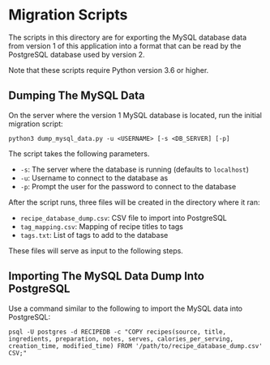 # Migration Scripts

The scripts in this directory are for exporting the MySQL database data from version 1 of this application into a format that can be read by the PostgreSQL database used by version 2.

Note that these scripts require Python version 3.6 or higher.

## Dumping The MySQL Data
On the server where the version 1 MySQL database is located, run the initial migration script:

    python3 dump_mysql_data.py -u <USERNAME> [-s <DB_SERVER] [-p]

The script takes the following parameters.
* `-s`:  The server where the database is running (defaults to `localhost`)
* `-u`: Username to connect to the database as
* `-p`: Prompt the user for the password to connect to the database

After the script runs, three files will be created in the directory where it ran:

* `recipe_database_dump.csv`: CSV file to import into PostgreSQL
* `tag_mapping.csv`: Mapping of recipe titles to tags
* `tags.txt`: List of tags to add to the database

These files will serve as input to the following steps.

## Importing The MySQL Data Dump Into PostgreSQL
Use a command similar to the following to import the MySQL data into PostgreSQL:

    psql -U postgres -d RECIPEDB -c "COPY recipes(source, title, ingredients, preparation, notes, serves, calories_per_serving, creation_time, modified_time) FROM '/path/to/recipe_database_dump.csv' CSV;"